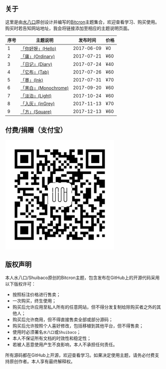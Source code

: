 ## 关于

这里是由[水八口](https://shuiba.co)原创设计并编写的[Bitcron](https://bitcron.com)主题集合，欢迎查看学习、购买使用。购买时若告知网站地址，我会将链接添加至相应的主题说明页面。

| 序号 | 主题说明 | 发布时间 | 价格
| --- | --- | --- | --- |
| 1 | [「你好呀」(Hello)](https://blog.shuiba.co/bitcron-theme-hello) | 2017-06-09 | ¥0
| 2 | [「庸」(Ordinary)](https://blog.shuiba.co/bitcron-theme-ordinary) | 2017-07-21 | ¥60
| 3 | [「日记」(Diary)](https://blog.shuiba.co/bitcron-theme-diary) | 2017-07-24 | ¥40
| 4 | [「它布」(Tab)](https://blog.shuiba.co/bitcron-theme-tab) | 2017-07-26 | ¥60
| 5 | [「墨」(Ink)](https://blog.shuiba.co/bitcron-theme-ink) | 2017-07-31 | ¥70
| 6 | [「黑白」(Monochrome)](https://blog.shuiba.co/bitcron-theme-monochrome) | 2017-09-20 | ¥60
| 7 | [「淡泊」(Light)](https://blog.shuiba.co/bitcron-theme-light) | 2017-10-24 | ¥60
| 8 | [「入灰」(inGrey)](https://blog.shuiba.co/bitcron-theme-ingrey) | 2017-11-13 | ¥70
| 9 | [「方」(Square)](https://blog.shuiba.co/bitcron-theme-square) | 2017-12-13 | ¥60

## 付费/捐赠（支付宝）

![alipay QR code](alipay.jpg)

## 版权声明

本人水八口/Shuibaco原创的Bitcron主题，包含发布在GitHub上的开源代码采用以下版权许可：

- 按照标注价格进行售卖；
- 一次购买，终生使用；
- 购买后允许应用至私人所有的任意网站，但不得分发复制给除购买者之外的其他人；
- 购买后允许商用，但不得直接售卖全部或部分源码；
- 购买后允许按照个人喜好修改，包括移植到其他平台，但不得售卖；
- 使用时必须署名`水八口`或`Shuibaco`；
- 本人不保证所有文档的时效性和稳定性；
- 若被人恶意使用产生不良影响，本人不承担任何责任。

所有源码都在GitHub上开源，欢迎查看学习。如果决定使用主题，请务必付费支持原创作者。本人享有最终解释权。
